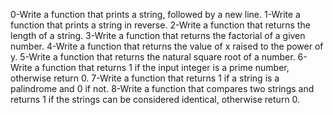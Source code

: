 0-Write a function that prints a string, followed by a new line.
1-Write a function that prints a string in reverse.
2-Write a function that returns the length of a string.
3-Write a function that returns the factorial of a given number.
4-Write a function that returns the value of x raised to the power of y.
5-Write a function that returns the natural square root of a number.
6-Write a function that returns 1 if the input integer is a prime number, otherwise return 0.
7-Write a function that returns 1 if a string is a palindrome and 0 if not.
8-Write a function that compares two strings and returns 1 if the strings can be considered identical, otherwise return 0.
